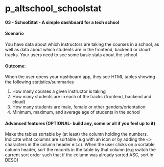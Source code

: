 # p_altschool_schoolstat

#### 03 - SchoolStat - A simple dashboard for a tech school

#### Scenario
You have data about which instructors are taking the courses in a school, as well as data about which students are in the frontend, backend or cloud tracks. Your users need to see some basic stats about the school


#### Outcome:
When the user opens your dashboard app, they see HTML tables showing the following statistics/summaries
1. How many courses a given instructor is taking
2. How many students are in each of the tracks (frontend, backend and cloud)
3. How many students are male, female or other genders/orientation
4. Minimum, maximum, and average age of students in the school


#### Advanced features (OPTIONAL- build any, some or all if you feel up to it)
Make the tables sortable by (at least) the column holding the numbers. Indicate what columns are sortable (e.g with an icon or by adding the <> characters in the column header e.t.c). When the user clicks on a sortable column header, sort the records in the table by that column (e.g switch the current sort order such that if the column was already sorted ASC, sort in DESC)

